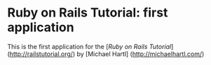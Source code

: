 # Ruby on Rails Tutorial: first application

This is the first application for the [*Ruby on Rails Tutorial*] (http://railstutorial.org/) by
[Michael Hartl] (http://michaelhartl.com/)